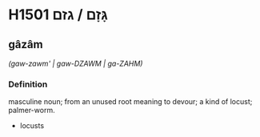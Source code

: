 # H1501 גָּזָם / גזם

## gâzâm

_(gaw-zawm' | ɡaw-DZAWM | ɡa-ZAHM)_

### Definition

masculine noun; from an unused root meaning to devour; a kind of locust; palmer-worm.

- locusts
